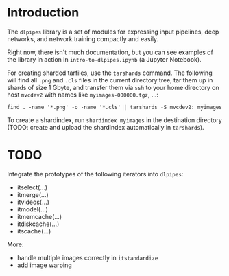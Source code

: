 # Introduction

The `dlpipes` library is a set of modules for expressing input pipelines,
deep networks, and network training compactly and easily.

Right now, there isn't much documentation, but you can see examples of
the library in action in `intro-to-dlpipes.ipynb` (a Jupyter Notebook).

For creating sharded tarfiles, use the `tarshards` command.  The
following will find all `.png` and `.cls` files in the current
directory tree, tar them up in shards of size 1 Gbyte, and transfer
them via `ssh` to your home directory on host `mvcdev2` with names
like `myimages-000000.tgz`, ...:

```
find . -name '*.png' -o -name '*.cls' | tarshards -S mvcdev2: myimages
```

To create a shardindex, run `shardindex myimages` in the destination
directory (TODO: create and upload the shardindex automatically in
`tarshards`).

# TODO

Integrate the prototypes of the following iterators into `dlpipes`:

- itselect(...)
- itmerge(...)
- itvideos(...)
- itmodel(...)
- itmemcache(...)
- itdiskcache(...)
- itscache(...)

More:

- handle multiple images correctly in `itstandardize`
- add image warping
